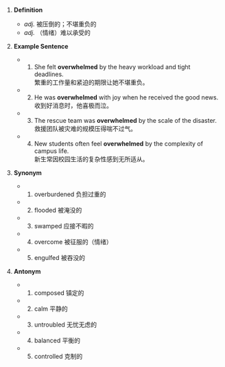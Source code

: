 1. **Definition**  
	- *adj.* 被压倒的；不堪重负的  
	- *adj.* （情绪）难以承受的  

2. **Example Sentence**  
	- 1. She felt **overwhelmed** by the heavy workload and tight deadlines.  
			繁重的工作量和紧迫的期限让她不堪重负。  
	- 2. He was **overwhelmed** with joy when he received the good news.  
			收到好消息时，他喜极而泣。  
	- 3. The rescue team was **overwhelmed** by the scale of the disaster.  
			救援团队被灾难的规模压得喘不过气。  
	- 4. New students often feel **overwhelmed** by the complexity of campus life.  
			新生常因校园生活的复杂性感到无所适从。  

3. **Synonym**  
	- 1. overburdened 负担过重的  
	- 2. flooded 被淹没的  
	- 3. swamped 应接不暇的  
	- 4. overcome 被征服的（情绪）  
	- 5. engulfed 被吞没的  

4. **Antonym**  
	- 1. composed 镇定的  
	- 2. calm 平静的  
	- 3. untroubled 无忧无虑的  
	- 4. balanced 平衡的  
	- 5. controlled 克制的  